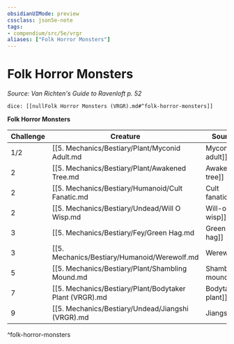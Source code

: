 ```yaml
---
obsidianUIMode: preview
cssclass: json5e-note
tags:
- compendium/src/5e/vrgr
aliases: ["Folk Horror Monsters"]
---
```

# Folk Horror Monsters
*Source: Van Richten's Guide to Ravenloft p. 52* 

`dice: [[nullFolk Horror Monsters (VRGR).md#^folk-horror-monsters]]`

**Folk Horror Monsters**

| Challenge | Creature | Source |
|-----------|----------|--------|
| 1/2 | [[5. Mechanics/Bestiary/Plant/Myconid Adult.md|Myconid adult]] | "MM" |
| 2 | [[5. Mechanics/Bestiary/Plant/Awakened Tree.md|Awakened tree]] | "MM" |
| 2 | [[5. Mechanics/Bestiary/Humanoid/Cult Fanatic.md|Cult fanatic]] | "MM" |
| 2 | [[5. Mechanics/Bestiary/Undead/Will O Wisp.md|Will-o'-wisp]] | "MM" |
| 3 | [[5. Mechanics/Bestiary/Fey/Green Hag.md|Green hag]] | "MM" |
| 3 | [[5. Mechanics/Bestiary/Humanoid/Werewolf.md|Werewolf]] | "MM" |
| 5 | [[5. Mechanics/Bestiary/Plant/Shambling Mound.md|Shambling mound]] | "MM" |
| 7 | [[5. Mechanics/Bestiary/Plant/Bodytaker Plant (VRGR).md|Bodytaker plant]] | VGR |
| 9 | [[5. Mechanics/Bestiary/Undead/Jiangshi (VRGR).md|Jiangshi]] | VGR |
^folk-horror-monsters